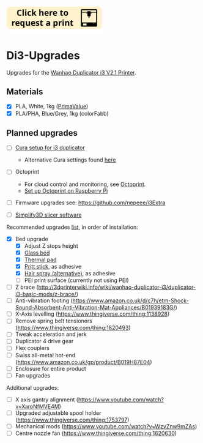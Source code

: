 <a href="mailto:bsg115@ic.ac.uk?subject=3D%20Print%20Request&body=Attach%20your%20STL%20file.%0A%0AI%20need%20it%20by:%0APreferably%20print%20with%20this%20orientation:">
   <img src="https://github.com/nebbles/Di3-Upgrades/blob/master/image.png" width="250">
</a>

# Di3-Upgrades
Upgrades for the [Wanhao Duplicator i3 V2.1 Printer](https://wanhaousa.com/products/duplicator-i3-steel-frame).

## Materials

- [x] PLA, White, 1kg ([PrimaValue](https://www.amazon.co.uk/dp/B013IHXBSE/ref=pe_385721_37986871_TE_item))
- [x] PLA/PHA, Blue/Grey, 1kg (colorFabb)

## Planned upgrades

- [ ] [Cura setup for i3 duplicator](https://www.youtube.com/watch?v=DDXo2GBmbtU)  
  - Alternative Cura settings found [here](https://www.3dhubs.com/talk/thread/wanhao-duplicator-i3-cura-settinings)
- [ ] Octoprint
  - For cloud control and monitoring, see [Octoprint](http://octoprint.org/#full-remote-control-and-monitoring).
  - [Set up Octoprint on Raspberry Pi](http://3dprinterwiki.info/wiki/wanhao-duplicator-i3/computer-software/octoprint-on-raspberry-pi/)
- [ ] Firmware upgrades see: https://github.com/nepeee/i3Extra
- [ ] [Simplify3D slicer software](https://www.simplify3d.com/buy-now/)


Recommended upgrades [list](https://makerhacks.com/upgrading-wanhao-di3/), in order of installation:
 - [x] Bed upgrade
   - [x] Adjust Z stops height
   - [x] [Glass bed](https://www.amazon.co.uk/gp/product/B00QM4LUN4)
   - [x] [Thermal pad](https://www.amazon.co.uk/gp/product/B00UYTTLI4)
   - [x] [Pritt stick](https://www.amazon.co.uk/gp/product/B0056EJITY), as adhesive 
   - [x] [Hair spray (alternative)](https://www.amazon.co.uk/gp/product/B00BNAORKU), as adhesive
   - [ ] PEI print surface (currently not using PEI)
 - [ ] Z brace (http://3dprinterwiki.info/wiki/wanhao-duplicator-i3/duplicator-i3-basic-mods/z-brace/)
 - [ ] Anti-vibration footing (https://www.amazon.co.uk/d/c7h/etm-Shock-Sound-Absorbent-Anti-Vibration-Mat-Appliances/B01939183G/)
 - [ ] X-Axis levelling (https://www.thingiverse.com/thing:1138928)
 - [ ] Remove spring belt tensioners (https://www.thingiverse.com/thing:1820493)
 - [ ] Tweak acceleration and jerk
 - [ ] Duplicator 4 drive gear
 - [ ] Flex couplers
 - [ ] Swiss all-metal hot-end (https://www.amazon.co.uk/gp/product/B019H87E04)
 - [ ] Enclosure for entire product
 - [ ] Fan upgrades
 
Additional upgrades:
 - [ ] X axis gantry alignment (https://www.youtube.com/watch?v=XaroNfMVE4M)
 - [ ] Upgraded adjustable spool holder (https://www.thingiverse.com/thing:1753797)
 - [ ] Mechanical mods (https://www.youtube.com/watch?v=WzvZnw9mZAs)
 - [ ] Centre nozzle fan (https://www.thingiverse.com/thing:1620630)
